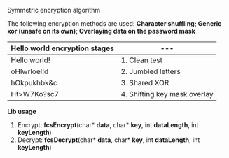Symmetric encryption algorithm

The following encryption methods are used: **Character shuffling; Generic xor (unsafe on its own); Overlaying data on the password mask**

|Hello world encryption stages| --- |
|----|----|
|Hello world!| 1. Clean test |
|oHlwrloel!d| 2. Jumbled letters |
|hOkpukhbk&c| 3. Shared XOR |
|Ht>W7Ko?sc7| 4. Shifting key mask overlay |

**Lib usage**
  1. Encrypt: **fcsEncrypt**(char* **data**, char* **key**, int **dataLength**, int **keyLength**)
  2. Decrypt: **fcsDecrypt**(char* **data**, char* **key**, int **dataLength**, int **keyLength**)
